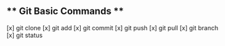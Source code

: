 ** Git Basic Commands **
-----------------------
[x] git clone
[x] git add
[x] git commit
[x] git push
[x] git pull
[x] git branch
[x] git status
